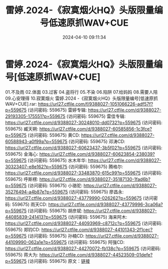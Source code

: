 ﻿---
title: 雷婷.2024-《寂寞烟火HQ》头版限量编号低速原抓WAV+CUE
date: 2024-04-10 09:11:34
categories: 新碟专辑、稀有等精品
tags: 华语中文
---
# 雷婷.2024-《寂寞烟火HQ》头版限量编号[低速原抓WAV+CUE]

01.不及雨
02.体面
03.过客
04.盗将行
05.不染
06.陷阱
07.给妈妈
08.需要人陪
09.心安理得
10.寂寞烟火
雷婷.2024 -《寂寞烟火HQ》头版限量编号[低速原抓WAV+CUE].rar: https://url27.ctfile.com/f/9388027-1051066226-adf57f?p=559675
(访问密码: 559675)
雷婷专辑: https://url27.ctfile.com/d/9388027-29193305-175551?p=559675
(访问密码: 559675)
雷佳专辑: https://url27.ctfile.com/d/9388027-30248010-dd0732?p=559675
(访问密码: 559675)
臧天朔: https://url27.ctfile.com/d/9388027-60585856-1c3fce?p=559675
(访问密码: 559675)
黄CD: https://url27.ctfile.com/d/9388027-60588943-a0f99a?p=559675
(访问密码: 559675)
邓涛CD: https://url27.ctfile.com/d/9388027-60623437-3b5f02?p=559675
(访问密码: 559675)
金海心: https://url27.ctfile.com/d/9388027-60623854-238039?p=559675
(访问密码: 559675)
水木年华: https://url27.ctfile.com/d/9388027-30323407-e8e162?p=559675
(访问密码: 559675)
腾格尔: https://url27.ctfile.com/d/9388027-33483870-615c99?p=559675
(访问密码: 559675)
呼斯楞: https://url27.ctfile.com/d/9388027-35187130-1fad6b?p=559675
(访问密码: 559675)
小骆驼: https://url27.ctfile.com/d/9388027-35276494-a4b87e?p=559675
(访问密码: 559675)
廖昌永: https://url27.ctfile.com/d/9388027-43779990-026262?p=559675
(访问密码: 559675)
雨天CD: https://url27.ctfile.com/d/9388027-43779996-3ca06a?p=559675
(访问密码: 559675)
胡彦斌: https://url27.ctfile.com/d/9388027-44085839-241413?p=559675
(访问密码: 559675)
海来阿木: https://url27.ctfile.com/d/9388027-44093969-c8712c?p=559675
(访问密码: 559675)
郑钧CD: https://url27.ctfile.com/d/9388027-44101343-2f1cec?p=559675
(访问密码: 559675)
孙楠CD: https://url27.ctfile.com/d/9388027-44109990-062a1e?p=559675
(访问密码: 559675)
阿强CD: https://url27.ctfile.com/d/9388027-44270072-fb138c?p=559675
(访问密码: 559675)
蒋大为: https://url27.ctfile.com/d/9388027-44523509-01defe?p=559675
(访问密码: 559675)
原文：[链接](https://blog.sina.com.cn/s/blog_1647c7e7601031536.html)